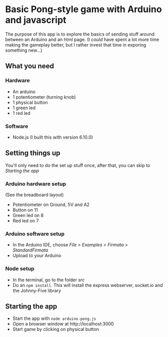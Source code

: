 # Basic Pong-style game with Arduino and javascript

The purpose of this app is to explore the basics of sending stuff around between an Arduino and an html page. (I _could_ have spent a lot more time making the gameplay better, but I rather invest that time in exporing something new...)

## What you need

### Hardware

- An arduino
- 1 potentiometer (turning knob)
- 1 physical button
- 1 green led
- 1 red led

### Software

- Node.js (I built this with version 6.10.0)

## Setting things up

You'll only need to do the set up stuff once, after that, you can skip to _Starting the app_

### Arduino hardware setup

(See the breadboard layout)

- Potentiometer on Ground, 5V and A2
- Button on 11
- Green led on 8
- Red led on 7

### Arduino software setup

- In the Arduino IDE, choose _File_ > _Examples_ > _Firmata_ > _StandardFirmata_
- Upload to your Arduino

### Node setup

- In the terminal, go to the folder _src_
- Do an ``npm install``. This will install the express webserver, socket.io and the Johnny-Five library

## Starting the app

- Start the app with ``node arduino-pong.js``
- Open a browser window at http://localhost:3000
- Start game by clicking on physical button
